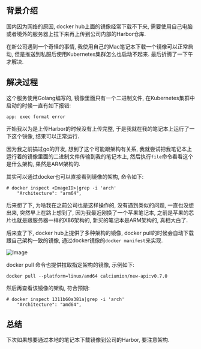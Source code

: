 ## 背景介绍

国内因为网络的原因, docker hub上面的镜像经常下载不下来, 需要使用自己电脑或者境外的服务器上拉下来再上传到公司内部的Harbor仓库. 

在新公司遇到一个奇怪的事情, 我使用自己的Mac笔记本下载一个镜像可以正常启动, 但是推送到私服后使用Kubernetes集群怎么也启动不起来. 最后折腾了一下午才解决.

## 解决过程

这个服务使用Golang编写的, 镜像里面只有一个二进制文件, 在Kubernetes集群中启动的时候一直有如下报错:

```
app: exec format error
```

开始我以为是上传Harbor的时候没有上传完整, 于是我就在我的笔记本上运行了一下这个镜像, 结果可以正常运行.

因为我之前搞过go的开发, 想到了这个可能跟架构有关系, 我就尝试把我笔记本上运行着的镜像里面的二进制文件传输到我的笔记本上, 然后执行`file`命令看看这个是什么架构, 果然是ARM架构的.

其实可以通过docker也可以直接看到镜像的架构, 命令如下:

```
# docker inspect <ImageID>|grep -i 'arch'
    "Architecture": "arm64",
```

后来想了下, 为啥我在之前公司也是这样操作的, 没有遇到类似的问题, 一直也没想出来, 突然早上在路上想到了, 因为我最近刚换了一个苹果笔记本, 之前是苹果的芯片也就是跟服务器一样的X86架构的, 新买的笔记本是ARM架构的, 真相大白了.

后来查了下, docker hub上提供了多种架构的镜像, docker pull的时候会自动下载跟自己架构一致的镜像, 通过docker镜像的`docker manifest`来实现.

![Image](https://github.com/user-attachments/assets/d57488da-a06a-4774-915e-179be98c1684)

docker pull 命令也提供拉取指定架构的镜像, 示例如下:

```
docker pull --platform=linux/amd64 calciumion/new-api:v0.7.0
```

然后再查看该镜像的架构, 符合预期:

```
# docker inspect 1311b60a381a|grep -i 'arch'
    "Architecture": "amd64",
```

## 总结

下次如果想要通过本地的笔记本下载镜像到公司的Harbor, 要注意架构.
